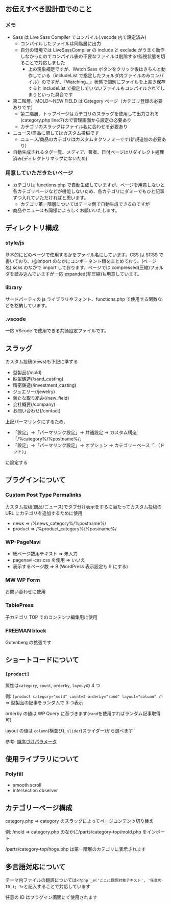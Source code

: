## お伝えすべき設計面でのこと

### メモ

- Sass は Live Sass Compiler でコンパイル(.vscode 内で設定済み)
  - コンパイルしたファイルは同階層に出力
  - 自分の環境では LiveSassCompiler の include と exclude がうまく動作しなかったのでコンパイル後の不要なファイルは削除する/監視状態を切ることで対応しました
    - 上の現象補足ですが、Watch Sass ボタンをクリック後はきちんと動作している（includeList で指定したフォルダ内ファイルのみコンパイル）のですが、『Watching...』状態で個別にファイルを上書き保存すると includeList で指定していないファイルもコンパイルされてしまうといった具合です
- 第二階層、MOLD〜NEW FIELD は Category ページ（カテゴリ登録の必要ありです）
  - 第二階層、トップページはカテゴリのスラッグを使用して出力される(category.php line:7)ので管理画面から設定の必要あり
  - カテゴリのスラッグはファイル名に合わせる必要あり
- ニュース/商品に関してはカスタム投稿です
  - ニュース/商品のカテゴリはカスタムタクソノミーです(新規追加の必要あり)
- 自動生成されるタグ一覧、メディア、著者、日付ページはリダイレクト処理済み(ディレクトリマップにないため)

### 用意していただきたいページ

- カテゴリは functions.php で自動生成していますが、ページを用意しないと各カテゴリページなどが機能しないため、各カテゴリにダミーでもひと記事ずつ入れていただければと思います。
  - カテゴリ第一階層についてはテーマ側で自動生成できるのですが
- 商品やニュースも同様によろしくお願いいたします。

## ディレクトリ構成

### style/js

基本的にどのページで使用するかをファイル名にしています。CSS は SCSS で書いており、/@import のなかにコンポーネント類をまとめており、(ページ名).scss のなかで import しております。ページでは compressed(圧縮)フォルダを読み込んでいますが一応 expanded(非圧縮)も用意しています。

### library

サードパーティの js ライブラリやフォント、functions.php で使用する関数などを格納しています。

### .vscode

一応 VScode で使用できる共通設定ファイルです。

## スラッグ

カスタム投稿(news)も下記に準ずる

- 型製品(/mold)
- 砂型鋳造(/sand_casting)
- 精密鋳造(/investment_casting)
- ジュエリー(/jewelry)
- 新たな取り組み(/new_field)
- 会社概要(/company)
- お問い合わせ(/contact)

上記パーマリンクにするため、

- 「設定」→「パーマリンク設定」→ 共通設定 → カスタム構造「/%category%/%postname%/」
- 「設定」→「パーマリンク設定」→ オプション → カテゴリーベース「.（ドット）」

に設定する

## プラグインについて

### Custom Post Type Permalinks

カスタム投稿(商品/ニュース)でタブ分け表示をするに当たってカスタム投稿の URL にカテゴリを追加するために使用

- news => /%news_category%/%postname%/
- product => /%product_category%/%postname%/

### WP-PageNavi

- 総ページ数用テキスト => 未入力
- pagenavi-css.css を使用 => いいえ
- 表示するページ数 => 9 (WordPress 表示設定も 9 にする)

### MW WP Form

お問い合わせに使用

### TablePress

子カテゴリ TOP でのコンテンツ編集用に使用

### FREEMAN block

Gutenberg の拡張です

## ショートコードについて

### `[product]`

属性は`category`, `count`, `orderby`, `layouy`の 4 つ

例: `[product category="mold" count=3 orderby="rand" layout="column" /]` => 型製品の記事をランダムで 3 つ表示

orderby の値は WP Query に基づきます(`rand`を使用すればランダム記事取得可)

layout の値は `column`(横並び), `slider`(スライダー)から選べます

参考: [順序づけパラメータ](https://wpdocs.osdn.jp/%E9%96%A2%E6%95%B0%E3%83%AA%E3%83%95%E3%82%A1%E3%83%AC%E3%83%B3%E3%82%B9/WP_Query#.E9.A0.86.E5.BA.8F.E3.81.A5.E3.81.91.E3.83.91.E3.83.A9.E3.83.A1.E3.83.BC.E3.82.BF)

## 使用ライブラリについて

### Polyfill

- smooth scroll
- intersection observer

## カテゴリーページ構成

category.php => category のスラッグによってページコンテンツ切り替え

例: /mold => category.php のなかに/parts/category-top/mold.php をインポート

/parts/category-top/hoge.php は第一階層のカテゴリに表示されます

## 多言語対応について

テーマ内ファイルの翻訳については`<?php _e('ここに翻訳対象テキスト', '任意のID'); ?>`と記入することで対応しています

任意の ID はプラグイン画面にて使用されます
